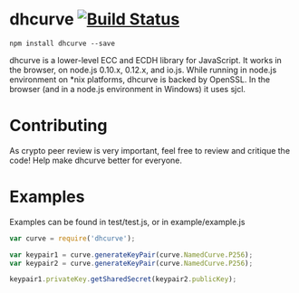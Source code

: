 dhcurve [![Build Status](https://travis-ci.org/mbullington/dhcurve.svg?branch=master)](https://travis-ci.org/mbullington/dhcurve)
===

```
npm install dhcurve --save
```

dhcurve is a lower-level ECC and ECDH library for JavaScript. It works in the browser, on node.js 0.10.x, 0.12.x, and io.js. While running in node.js environment on \*nix platforms, dhcurve is backed by OpenSSL. In the browser (and in a node.js environment in Windows) it uses sjcl.

Contributing
===

As crypto peer review is very important, feel free to review and critique the code! Help make dhcurve better for everyone.

Examples
===

Examples can be found in test/test.js, or in example/example.js

```javascript
var curve = require('dhcurve');

var keypair1 = curve.generateKeyPair(curve.NamedCurve.P256);
var keypair2 = curve.generateKeyPair(curve.NamedCurve.P256);

keypair1.privateKey.getSharedSecret(keypair2.publicKey);
```
